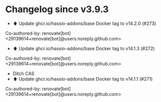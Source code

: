 # Changelog since v3.9.3
- ⬆️ Update ghcr.io/hassio-addons/base Docker tag to v14.2.0 (#273)

Co-authored-by: renovate[bot] <29139614+renovate[bot]@users.noreply.github.com> 
- ⬆️ Update ghcr.io/hassio-addons/base Docker tag to v14.1.3 (#272)

Co-authored-by: renovate[bot] <29139614+renovate[bot]@users.noreply.github.com> 
- Ditch CAS 
- ⬆️ Update ghcr.io/hassio-addons/base Docker tag to v14.1.1 (#271)

Co-authored-by: renovate[bot] <29139614+renovate[bot]@users.noreply.github.com> 
